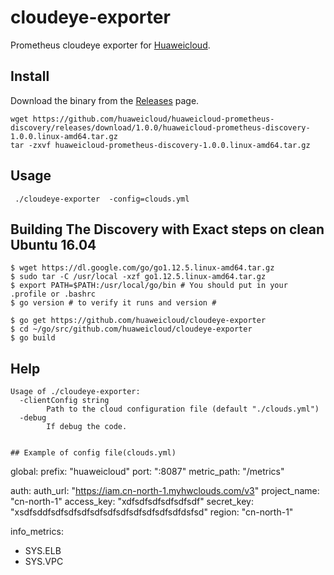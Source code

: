 # cloudeye-exporter

Prometheus cloudeye exporter for [Huaweicloud](https://www.huaweicloud.com/).

## Install

Download the binary from the [Releases](https://github.com/huaweicloud/cloudeye-exporter) page.

```
wget https://github.com/huaweicloud/huaweicloud-prometheus-discovery/releases/download/1.0.0/huaweicloud-prometheus-discovery-1.0.0.linux-amd64.tar.gz
tar -zxvf huaweicloud-prometheus-discovery-1.0.0.linux-amd64.tar.gz
```

## Usage
```
 ./cloudeye-exporter  -config=clouds.yml
```

## Building The Discovery with Exact steps on clean Ubuntu 16.04
```
$ wget https://dl.google.com/go/go1.12.5.linux-amd64.tar.gz
$ sudo tar -C /usr/local -xzf go1.12.5.linux-amd64.tar.gz
$ export PATH=$PATH:/usr/local/go/bin # You should put in your .profile or .bashrc
$ go version # to verify it runs and version #

$ go get https://github.com/huaweicloud/cloudeye-exporter
$ cd ~/go/src/github.com/huaweicloud/cloudeye-exporter
$ go build
```

## Help
```
Usage of ./cloudeye-exporter:
  -clientConfig string
        Path to the cloud configuration file (default "./clouds.yml")
  -debug
        If debug the code.
 
 
## Example of config file(clouds.yml)
```
global:
  prefix: "huaweicloud"
  port: ":8087"
  metric_path: "/metrics"

auth:
  auth_url: "https://iam.cn-north-1.myhwclouds.com/v3"
  project_name: "cn-north-1"
  access_key: "xdfsdfsdfsdfsdfsdf"
  secret_key: "xsdfsddfsdfsdfsdfsdfsdfsdfsdfsdfsdfsdfdsfsd"
  region: "cn-north-1"

info_metrics:
  - SYS.ELB
  - SYS.VPC
```
